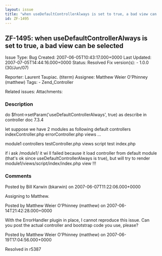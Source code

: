 ```yaml
---
layout: issue
title: "when useDefaultControllerAlways is set to true, a bad view can be selected"
id: ZF-1495
---
```


ZF-1495: when useDefaultControllerAlways is set to true, a bad view can be selected
-----------------------------------------------------------------------------------

 Issue Type: Bug Created: 2007-06-05T10:43:17.000+0000 Last Updated: 2007-07-05T14:44:16.000+0000 Status: Resolved Fix version(s): - 1.0.0 (30/Jun/07)
 
 Reporter:  Laurent Taupiac. (titerm)  Assignee:  Matthew Weier O'Phinney (matthew)  Tags: - Zend\_Controller
 
 Related issues: 
 Attachments: 
### Description

do $front->setParam('useDefaultControllerAlways', true) as describe in controller doc 7.3.4

let suppose we have 2 modules as following default controllers indexController.php errorController.php views ...

module1 controllers testController.php views script test index.php

if i ask /module1/ it wi ll failed because it load controller from default module (that's ok since useDefaultControllerAlways is true), but will try to render module1/views/script/index/index.php view !!!

 

 

### Comments

Posted by Bill Karwin (bkarwin) on 2007-06-07T11:22:06.000+0000

Assigning to Matthew.

 

 

Posted by Matthew Weier O'Phinney (matthew) on 2007-06-14T21:42:28.000+0000

With the ErrorHandler plugin in place, I cannot reproduce this issue. Can you post the actual controller and bootstrap code you use, please?

 

 

Posted by Matthew Weier O'Phinney (matthew) on 2007-06-19T17:04:56.000+0000

Resolved in r5387

 

 